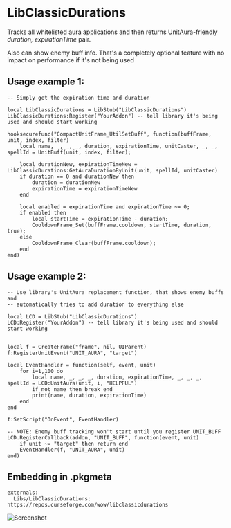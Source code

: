 # LibClassicDurations

Tracks all whitelisted aura applications and then returns UnitAura-friendly _duration, expirationTime_ pair.

Also can show enemy buff info. That's a completely optional feature with no impact on performance if it's not being used

Usage example 1:
-----------------

    -- Simply get the expiration time and duration

    local LibClassicDurations = LibStub("LibClassicDurations")
    LibClassicDurations:Register("YourAddon") -- tell library it's being used and should start working

    hooksecurefunc("CompactUnitFrame_UtilSetBuff", function(buffFrame, unit, index, filter)
        local name, _, _, _, duration, expirationTime, unitCaster, _, _, spellId = UnitBuff(unit, index, filter);

        local durationNew, expirationTimeNew = LibClassicDurations:GetAuraDurationByUnit(unit, spellId, unitCaster)
        if duration == 0 and durationNew then
            duration = durationNew
            expirationTime = expirationTimeNew
        end

        local enabled = expirationTime and expirationTime ~= 0;
        if enabled then
            local startTime = expirationTime - duration;
            CooldownFrame_Set(buffFrame.cooldown, startTime, duration, true);
        else
            CooldownFrame_Clear(buffFrame.cooldown);
        end
    end)

Usage example 2:
-----------------

    -- Use library's UnitAura replacement function, that shows enemy buffs and
    -- automatically tries to add duration to everything else

    local LCD = LibStub("LibClassicDurations")
    LCD:Register("YourAddon") -- tell library it's being used and should start working


    local f = CreateFrame("frame", nil, UIParent)
    f:RegisterUnitEvent("UNIT_AURA", "target")

    local EventHandler = function(self, event, unit)
        for i=1,100 do
            local name, _, _, _, duration, expirationTime, _, _, _, spellId = LCD:UnitAura(unit, i, "HELPFUL")
            if not name then break end
            print(name, duration, expirationTime)
        end
    end

    f:SetScript("OnEvent", EventHandler)

    -- NOTE: Enemy buff tracking won't start until you register UNIT_BUFF
    LCD.RegisterCallback(addon, "UNIT_BUFF", function(event, unit)
        if unit ~= "target" then return end
        EventHandler(f, "UNIT_AURA", unit)
    end)


Embedding in .pkgmeta
--------------------------

    externals:
      Libs/LibClassicDurations: https://repos.curseforge.com/wow/libclassicdurations


![Screenshot](https://i.imgur.com/ZE6IWys.jpg)